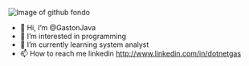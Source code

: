 <!---
GastonJava/GastonJava is a ✨ special ✨ repository because its `README.md` (this file) appears on your GitHub profile.
You can click the Preview link to take a look at your changes.
--->

![Image of github fondo](https://i.ibb.co/qsLCJTj/github-fondo.png)   

- 👋 Hi, I’m @GastonJava
- 👀 I’m interested in programming
- 🌱 I’m currently learning system analyst
- 📫 How to reach me linkedin http://www.linkedin.com/in/dotnetgas
